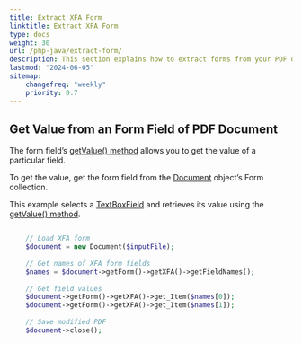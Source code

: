 ```yaml
---
title: Extract XFA Form
linktitle: Extract XFA Form
type: docs
weight: 30
url: /php-java/extract-form/
description: This section explains how to extract forms from your PDF document with Aspose.PDF for PHP via Java.
lastmod: "2024-06-05"
sitemap:
    changefreq: "weekly"
    priority: 0.7
---
```


## Get Value from an Form Field of PDF Document

The form field’s [getValue() method](https://reference.aspose.com/pdf/java/com.aspose.pdf/TextBoxField#getValue--) allows you to get the value of a particular field.

To get the value, get the form field from the [Document](https://reference.aspose.com/pdf/java/com.aspose.pdf/Document) object’s Form collection.

This example selects a [TextBoxField](https://reference.aspose.com/pdf/java/com.aspose.pdf/TextBoxField) and retrieves its value using the [getValue() method](https://reference.aspose.com/pdf/java/com.aspose.pdf/TextBoxField#getValue--).

```php

    // Load XFA form
    $document = new Document($inputFile);
    
    // Get names of XFA form fields
    $names = $document->getForm()->getXFA()->getFieldNames();
        
    // Get field values
    $document->getForm()->getXFA()->get_Item($names[0]);
    $document->getForm()->getXFA()->get_Item($names[1]);
    
    // Save modified PDF    
    $document->close();
```

